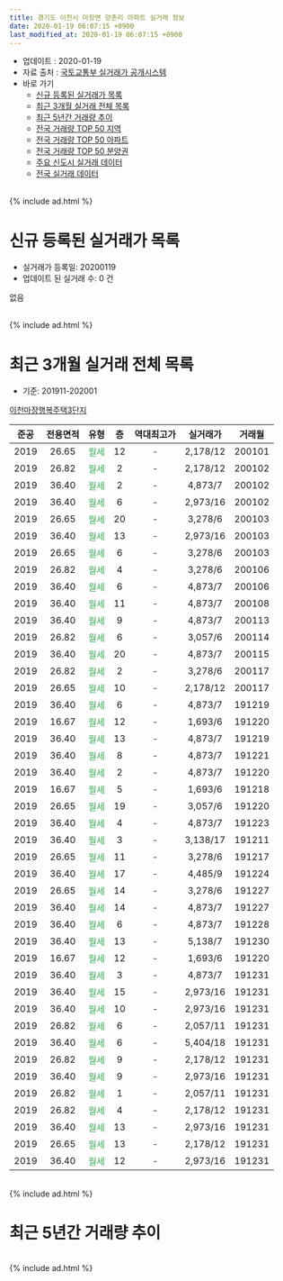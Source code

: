 ```yaml
---
title: 경기도 이천시 마장면 양촌리 아파트 실거래 정보
date: 2020-01-19 06:07:15 +0900
last_modified_at: 2020-01-19 06:07:15 +0900
---
```


* 업데이트 : 2020-01-19
* 자료 출처 : [국토교통부 실거래가 공개시스템](http://rt.molit.go.kr)
* 바로 가기
    * [신규 등록된 실거래가 목록](#신규-등록된-실거래가-목록)
    * [최근 3개월 실거래 전체 목록](#최근-3개월-실거래-전체-목록)
    * [최근 5년간 거래량 추이](#최근-5년간-거래량-추이)
    * [전국 거래량 TOP 50 지역](https://apt-info.github.io/apt-trade-info/최근-3개월-전국에서-가장-거래가-많이-발생한-지역)
    * [전국 거래량 TOP 50 아파트](https://apt-info.github.io/apt-trade-info/최근-3개월-전국에서-가장-거래가-많이-발생한-아파트)
    * [전국 거래량 TOP 50 분양권](https://apt-info.github.io/apt-trade-info/최근-3개월-전국에서-가장-거래가-많이-발생한-분양권)
    * [주요 신도시 실거래 데이터](https://apt-info.github.io/apt-trade-info/주요-신도시)
    * [전국 실거래 데이터](https://apt-info.github.io/apt-trade-info/전국)
<br>
{% include ad.html %}
<br>

# 신규 등록된 실거래가 목록
* 실거래가 등록일: 20200119
* 업데이트 된 실거래 수: 0 건

없음

<br>
{% include ad.html %}
<br>

# 최근 3개월 실거래 전체 목록
* 기준: 201911-202001


[이천마장행복주택3단지](https://search.naver.com/search.naver?query=%EA%B2%BD%EA%B8%B0%EB%8F%84+%EC%9D%B4%EC%B2%9C%EC%8B%9C+%EB%A7%88%EC%9E%A5%EB%A9%B4+%EC%96%91%EC%B4%8C%EB%A6%AC+%EC%9D%B4%EC%B2%9C%EB%A7%88%EC%9E%A5%ED%96%89%EB%B3%B5%EC%A3%BC%ED%83%9D3%EB%8B%A8%EC%A7%80)

|준공|전용면적|유형|층|역대최고가|실거래가|거래월|
|:---:|:---:|:---:|:---:|:---:|:---:|:---:|
|2019|26.65|<span style="color:#34a853">월세</span>|12|<span style="color:#444444">-</span>|2,178/12|200101|
|2019|26.82|<span style="color:#34a853">월세</span>|2|<span style="color:#444444">-</span>|2,178/12|200102|
|2019|36.40|<span style="color:#34a853">월세</span>|2|<span style="color:#444444">-</span>|4,873/7|200102|
|2019|36.40|<span style="color:#34a853">월세</span>|6|<span style="color:#444444">-</span>|2,973/16|200102|
|2019|26.65|<span style="color:#34a853">월세</span>|20|<span style="color:#444444">-</span>|3,278/6|200103|
|2019|36.40|<span style="color:#34a853">월세</span>|13|<span style="color:#444444">-</span>|2,973/16|200103|
|2019|26.65|<span style="color:#34a853">월세</span>|6|<span style="color:#444444">-</span>|3,278/6|200103|
|2019|26.82|<span style="color:#34a853">월세</span>|4|<span style="color:#444444">-</span>|3,278/6|200106|
|2019|36.40|<span style="color:#34a853">월세</span>|6|<span style="color:#444444">-</span>|4,873/7|200106|
|2019|36.40|<span style="color:#34a853">월세</span>|11|<span style="color:#444444">-</span>|4,873/7|200108|
|2019|36.40|<span style="color:#34a853">월세</span>|9|<span style="color:#444444">-</span>|4,873/7|200113|
|2019|26.82|<span style="color:#34a853">월세</span>|6|<span style="color:#444444">-</span>|3,057/6|200114|
|2019|36.40|<span style="color:#34a853">월세</span>|20|<span style="color:#444444">-</span>|4,873/7|200115|
|2019|26.82|<span style="color:#34a853">월세</span>|2|<span style="color:#444444">-</span>|3,278/6|200117|
|2019|26.65|<span style="color:#34a853">월세</span>|10|<span style="color:#444444">-</span>|2,178/12|200117|
|2019|36.40|<span style="color:#34a853">월세</span>|6|<span style="color:#444444">-</span>|4,873/7|191219|
|2019|16.67|<span style="color:#34a853">월세</span>|12|<span style="color:#444444">-</span>|1,693/6|191220|
|2019|36.40|<span style="color:#34a853">월세</span>|13|<span style="color:#444444">-</span>|4,873/7|191219|
|2019|36.40|<span style="color:#34a853">월세</span>|8|<span style="color:#444444">-</span>|4,873/7|191221|
|2019|36.40|<span style="color:#34a853">월세</span>|2|<span style="color:#444444">-</span>|4,873/7|191220|
|2019|16.67|<span style="color:#34a853">월세</span>|5|<span style="color:#444444">-</span>|1,693/6|191218|
|2019|26.65|<span style="color:#34a853">월세</span>|19|<span style="color:#444444">-</span>|3,057/6|191220|
|2019|36.40|<span style="color:#34a853">월세</span>|4|<span style="color:#444444">-</span>|4,873/7|191223|
|2019|36.40|<span style="color:#34a853">월세</span>|3|<span style="color:#444444">-</span>|3,138/17|191211|
|2019|26.65|<span style="color:#34a853">월세</span>|11|<span style="color:#444444">-</span>|3,278/6|191217|
|2019|36.40|<span style="color:#34a853">월세</span>|17|<span style="color:#444444">-</span>|4,485/9|191224|
|2019|26.65|<span style="color:#34a853">월세</span>|14|<span style="color:#444444">-</span>|3,278/6|191227|
|2019|36.40|<span style="color:#34a853">월세</span>|14|<span style="color:#444444">-</span>|4,873/7|191227|
|2019|36.40|<span style="color:#34a853">월세</span>|6|<span style="color:#444444">-</span>|4,873/7|191228|
|2019|36.40|<span style="color:#34a853">월세</span>|13|<span style="color:#444444">-</span>|5,138/7|191230|
|2019|16.67|<span style="color:#34a853">월세</span>|12|<span style="color:#444444">-</span>|1,693/6|191220|
|2019|36.40|<span style="color:#34a853">월세</span>|3|<span style="color:#444444">-</span>|4,873/7|191231|
|2019|36.40|<span style="color:#34a853">월세</span>|15|<span style="color:#444444">-</span>|2,973/16|191231|
|2019|36.40|<span style="color:#34a853">월세</span>|10|<span style="color:#444444">-</span>|2,973/16|191231|
|2019|26.82|<span style="color:#34a853">월세</span>|6|<span style="color:#444444">-</span>|2,057/11|191231|
|2019|36.40|<span style="color:#34a853">월세</span>|6|<span style="color:#444444">-</span>|5,404/18|191231|
|2019|26.82|<span style="color:#34a853">월세</span>|9|<span style="color:#444444">-</span>|2,178/12|191231|
|2019|36.40|<span style="color:#34a853">월세</span>|9|<span style="color:#444444">-</span>|2,973/16|191231|
|2019|26.82|<span style="color:#34a853">월세</span>|1|<span style="color:#444444">-</span>|2,057/11|191231|
|2019|26.82|<span style="color:#34a853">월세</span>|4|<span style="color:#444444">-</span>|2,178/12|191231|
|2019|36.40|<span style="color:#34a853">월세</span>|13|<span style="color:#444444">-</span>|2,973/16|191231|
|2019|26.65|<span style="color:#34a853">월세</span>|13|<span style="color:#444444">-</span>|2,178/12|191231|
|2019|36.40|<span style="color:#34a853">월세</span>|12|<span style="color:#444444">-</span>|2,973/16|191231|


<br>
{% include ad.html %}
<br>

# 최근 5년간 거래량 추이


<div style="width:100%;">
    <canvas id="deal_progress" height="200"></canvas>
</div>

<script>
new Chart(document.getElementById("deal_progress"), {
    type: 'line',
    data: {
        labels: ['201501','201502','201503','201504','201505','201506','201507','201508','201509','201510','201511','201512','201601','201602','201603','201604','201605','201606','201607','201608','201609','201610','201611','201612','201701','201702','201703','201704','201705','201706','201707','201708','201709','201710','201711','201712','201801','201802','201803','201804','201805','201806','201807','201808','201809','201810','201811','201812','201901','201902','201903','201904','201905','201906','201907','201908','201909','201910','201911','201912','202001'],
        datasets: [{
            label: '매매',
            pointRadius: 1,
            data: [0, 0, 0, 0, 0, 0, 0, 0, 0, 0, 0, 0, 0, 0, 0, 0, 0, 0, 0, 0, 0, 0, 0, 0, 0, 0, 0, 0, 0, 0, 0, 0, 0, 0, 0, 0, 0, 0, 0, 0, 0, 0, 0, 0, 0, 0, 0, 0, 0, 0, 0, 0, 0, 0, 0, 0, 0, 0, 0, 0, 0],
            borderColor: "rgba(255, 201, 14, 1)",
            backgroundColor: "rgba(255, 201, 14, 0.5)",
            fill: false,
            lineTension: 0
        },{
            label: '전월세',
            pointRadius: 1,
            data: [0, 0, 0, 0, 0, 0, 0, 0, 0, 0, 0, 0, 0, 0, 0, 0, 0, 0, 0, 0, 0, 0, 0, 0, 0, 0, 0, 0, 0, 0, 0, 0, 0, 0, 0, 0, 0, 0, 0, 0, 0, 0, 0, 0, 0, 0, 0, 0, 0, 0, 0, 0, 0, 0, 0, 0, 0, 0, 0, 28, 15],
            borderColor: "rgba(0, 141, 185, 1)",
            backgroundColor: "rgba(0, 141, 185, 0.5)",
            fill: false,
            lineTension: 0
        }
        ]
    },
    options: {
        responsive: true,
        title: {
            display: false
        },
        tooltips: {
            mode: 'index',
            intersect: false
        },
        hover: {
            mode: 'nearest',
            intersect: true
        },
        scales: {
            xAxes: [{
                display: true,
                scaleLabel: {
                    display: true,
                    labelString: '년/월'
                }
            }],
            yAxes: [{
                display: true,
                ticks: {
                    suggestedMin: 0,
                },
                scaleLabel: {
                    display: true,
                    labelString: '실거래 수'
                }
            }]
        }
    }
});

</script>


<br>
{% include ad.html %}
<br>

